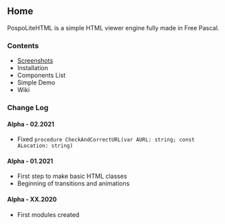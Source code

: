 ## Home

PospoLiteHTML is a simple HTML viewer engine fully made in Free Pascal.

### Contents

- [Screenshots](screenshots)
- Installation
- Components List
- Simple Demo
- Wiki

### Change Log

#### Alpha - 02.2021

- Fixed `procedure CheckAndCorrectURL(var AURL: string; const ALocation: string)`

#### Alpha - 01.2021

- First step to make basic HTML classes
- Beginning of transitions and animations 

#### Alpha - XX.2020

- First modules created
